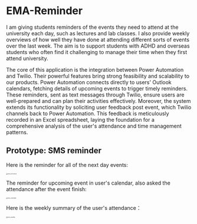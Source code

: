 # EMA-Reminder

I am giving students reminders of the events they need to attend at the university each day, such as lectures and lab classes. I also provide weekly overviews of how well they have done at attending different sorts of events over the last week. The aim is to support students with ADHD and overseas students who often find it challenging to manage their time when they first attend university.

The core of this application is the integration between Power Automation and Twilio. Their powerful features bring strong feasibility and scalability to our products. Power Automation connects directly to users' Outlook calendars, fetching details of upcoming events to trigger timely reminders. These reminders, sent as text messages through Twilio, ensure users are well-prepared and can plan their activities effectively. Moreover, the system extends its functionality by soliciting user feedback post event, which Twilio channels back to Power Automation. This feedback is meticulously recorded in an Excel spreadsheet, laying the foundation for a comprehensive analysis of the user's attendance and time management patterns. 

## Prototype: SMS reminder

Here is the reminder for all of the next day events:

<img src="E:\UoB\IndividualProject\Brand\EMA-Reminder\sms_tomorrow.jpg" alt="sms_tomorrow" style="zoom:25%;" />

The reminder for upcoming event in user's calendar, also asked the attendance after the event finish:

<img src="E:\UoB\IndividualProject\Brand\EMA-Reminder\sms_reminder.jpg" alt="sms_reminder" style="zoom: 25%;" />

Here is the weekly summary of the user's attendance：

<img src="E:\UoB\IndividualProject\Brand\EMA-Reminder\sms_weekly.jpg" alt="sms_weekly" style="zoom:25%;" />

